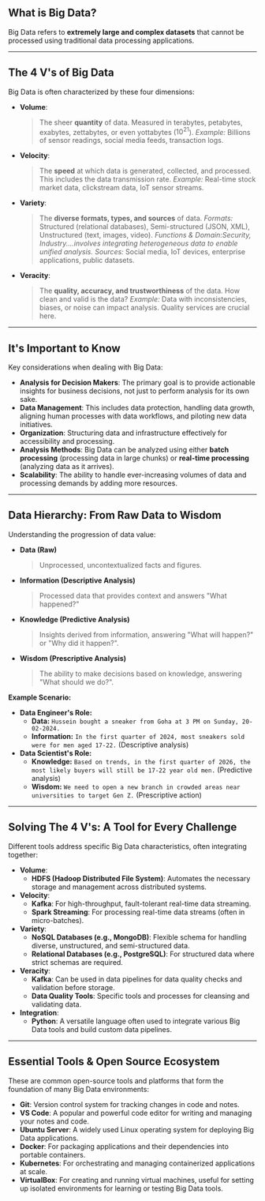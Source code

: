 ## What is Big Data?
Big Data refers to **extremely large and complex datasets** that cannot be processed using traditional data processing applications.

---

## The 4 V's of Big Data

Big Data is often characterized by these four dimensions:

* **Volume**:
    > The sheer **quantity** of data. Measured in terabytes, petabytes, exabytes, zettabytes, or even yottabytes ($10^{21}$).
    > *Example:* Billions of sensor readings, social media feeds, transaction logs.

* **Velocity**:
    > The **speed** at which data is generated, collected, and processed. This includes the data transmission rate.
    > *Example:* Real-time stock market data, clickstream data, IoT sensor streams.

* **Variety**:
    > The **diverse formats, types, and sources** of data.
    > *Formats:* Structured (relational databases), Semi-structured (JSON, XML), Unstructured (text, images, video).
    > *Functions & Domain:Security, Industry....involves integrating heterogeneous data to enable unified analysis.* 
    > *Sources:* Social media, IoT devices, enterprise applications, public datasets.

* **Veracity**:
    > The **quality, accuracy, and trustworthiness** of the data. How clean and valid is the data?
    > *Example:* Data with inconsistencies, biases, or noise can impact analysis. Quality services are crucial here.

---

## It's Important to Know

Key considerations when dealing with Big Data:

* **Analysis for Decision Makers**: The primary goal is to provide actionable insights for business decisions, not just to perform analysis for its own sake.
* **Data Management**: This includes data protection, handling data growth, aligning human processes with data workflows, and piloting new data initiatives.
* **Organization**: Structuring data and infrastructure effectively for accessibility and processing.
* **Analysis Methods**: Big Data can be analyzed using either **batch processing** (processing data in large chunks) or **real-time processing** (analyzing data as it arrives).
* **Scalability**: The ability to handle ever-increasing volumes of data and processing demands by adding more resources.

---

## Data Hierarchy: From Raw Data to Wisdom

Understanding the progression of data value:

* **Data (Raw)**
    > Unprocessed, uncontextualized facts and figures.
* **Information (Descriptive Analysis)**
    > Processed data that provides context and answers "What happened?"
* **Knowledge (Predictive Analysis)**
    > Insights derived from information, answering "What will happen?" or "Why did it happen?".
* **Wisdom (Prescriptive Analysis)**
    > The ability to make decisions based on knowledge, answering "What should we do?".

**Example Scenario:**

* **Data Engineer's Role:**
    * **Data:** `Hussein bought a sneaker from Goha at 3 PM on Sunday, 20-02-2024.`
    * **Information:** `In the first quarter of 2024, most sneakers sold were for men aged 17-22.` (Descriptive analysis)
* **Data Scientist's Role:**
    * **Knowledge:** `Based on trends, in the first quarter of 2026, the most likely buyers will still be 17-22 year old men.` (Predictive analysis)
    * **Wisdom:** `We need to open a new branch in crowded areas near universities to target Gen Z.` (Prescriptive action)

---

## Solving The 4 V's: A Tool for Every Challenge

Different tools address specific Big Data characteristics, often integrating together:

* **Volume**:
    * **HDFS (Hadoop Distributed File System)**: Automates the necessary storage and management across distributed systems.
* **Velocity**:
    * **Kafka**: For high-throughput, fault-tolerant real-time data streaming.
    * **Spark Streaming**: For processing real-time data streams (often in micro-batches).
* **Variety**:
    * **NoSQL Databases (e.g., MongoDB)**: Flexible schema for handling diverse, unstructured, and semi-structured data.
    * **Relational Databases (e.g., PostgreSQL)**: For structured data where strict schemas are required.
* **Veracity**:
    * **Kafka**: Can be used in data pipelines for data quality checks and validation before storage.
    * **Data Quality Tools**: Specific tools and processes for cleansing and validating data.
* **Integration**:
    * **Python**: A versatile language often used to integrate various Big Data tools and build custom data pipelines.

---

## Essential Tools & Open Source Ecosystem

These are common open-source tools and platforms that form the foundation of many Big Data environments:

* **Git**: Version control system for tracking changes in code and notes.
* **VS Code**: A popular and powerful code editor for writing and managing your notes and code.
* **Ubuntu Server**: A widely used Linux operating system for deploying Big Data applications.
* **Docker**: For packaging applications and their dependencies into portable containers.
* **Kubernetes**: For orchestrating and managing containerized applications at scale.
* **VirtualBox**: For creating and running virtual machines, useful for setting up isolated environments for learning or testing Big Data tools.
